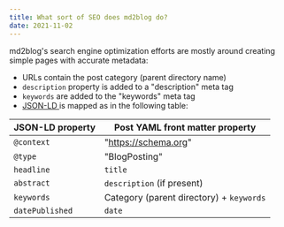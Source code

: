 ```yaml
---
title: What sort of SEO does md2blog do?
date: 2021-11-02
---
```

md2blog's search engine optimization efforts are mostly around creating simple pages with accurate metadata:

* URLs contain the post category (parent directory name)
* `description` property is added to a "description" meta tag
* `keywords` are added to the "keywords" meta tag
* [JSON-LD ](https://json-ld.org/) is mapped as in the following table:

| JSON-LD property | Post YAML front matter property |
| --- | --- |
| `@context` | "https://schema.org" |
| `@type` | "BlogPosting" |
| `headline` | `title` |
| `abstract` | `description` (if present) |
| `keywords` | Category (parent directory) + `keywords` |
| `datePublished` | `date` |
